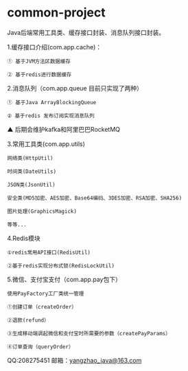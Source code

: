 # common-project
Java后端常用工具类、缓存接口封装、消息队列接口封装。

1.缓存接口介绍(com.app.cache)：

    ① 基于JVM方法区数据缓存

    ② 基于redis进行数据缓存

2.消息队列（com.app.queue 目前只实现了两种）

    ① 基于Java ArrayBlockingQueue

    ② 基于redis 发布订阅实现消息队列

  ▲ 后期会维护kafka和阿里巴巴RocketMQ

3.常用工具类(com.app.utils)

    网络类(HttpUtil)

    时间类(DateUtils)

    JSON类(JsonUtil)

    安全类(MD5加密、AES加密、Base64编码、3DES加密、RSA加密、SHA256)

    图片处理(GraphicsMagick)

    等等...

4.Redis模块

    ①redis常用API接口(RedisUtil)

    ②基于redis实现分布式锁(RedisLockUtil)

5.微信、支付宝支付（com.app.pay包下）

    使用PayFactory工厂类统一管理

    ①创建订单（createOrder）
    
    ②退款(refund）
    
    ③生成移动端调起微信和支付宝时所需要的参数（createPayParams）
    
    ④订单查询（queryOrder）

QQ:208275451
邮箱：yangzhao_java@163.com

